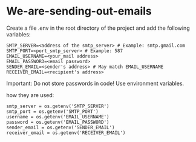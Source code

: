 # We-are-sending-out-emails
Create a file .env in the root directory of the project and add the following variables:

```
SMTP_SERVER=<address of the smtp_server> # Example: smtp.gmail.com
SMTP_PORT=<port_smtp_server> # Example: 587
EMAIL_USERNAME=<your_mail address>
EMAIL_PASSWORD=<email password>
SENDER_EMAIL=<sender's address> # May match EMAIL_USERNAME
RECEIVER_EMAIL=<recipient's address>
```
Important: Do not store passwords in code! Use environment variables.

how they are used:
```
smtp_server = os.getenv('SMTP_SERVER')
smtp_port = os.getenv('SMTP_PORT')
username = os.getenv('EMAIL_USERNAME')
password = os.getenv('EMAIL_PASSWORD')
sender_email = os.getenv('SENDER_EMAIL')
receiver_email = os.getenv('RECEIVER_EMAIL')
```
